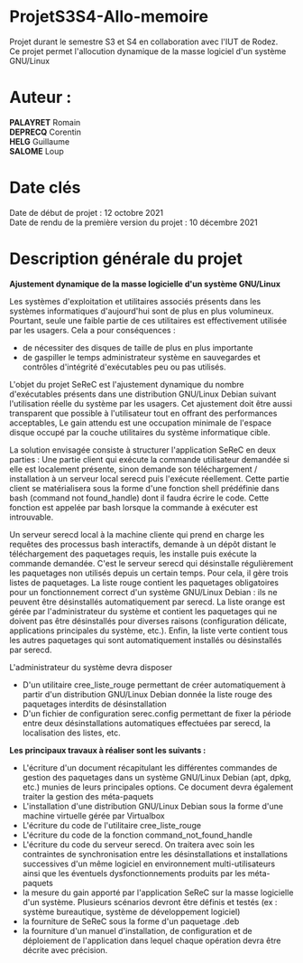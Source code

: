 # ProjetS3S4-Allo-memoire
Projet durant le semestre S3 et S4 en collaboration avec l'IUT de Rodez.  
Ce projet permet l'allocution dynamique de la masse logiciel d'un système GNU/Linux  
# Auteur :
**PALAYRET** Romain  
**DEPRECQ** Corentin  
**HELG** Guillaume  
**SALOME** Loup  

# Date clés
Date de début de projet                        : 12 octobre 2021  
Date de rendu de la première version du projet : 10 décembre 2021

# Description générale du projet 

**Ajustement dynamique de la masse logicielle d'un système GNU/Linux**

Les systèmes d'exploitation et utilitaires associés présents dans les systèmes informatiques d'aujourd'hui 
sont de plus en plus volumineux. Pourtant, seule une faible partie de ces utilitaires est effectivement utilisée 
par les usagers. Cela a pour conséquences : 

- de nécessiter des disques de taille de plus en plus importante 
- de gaspiller le temps administrateur système en sauvegardes et contrôles d'intégrité d'exécutables peu ou pas utilisés. 


L'objet du projet SeReC est l'ajustement dynamique du nombre d'exécutables présents dans une distribution GNU/Linux Debian 
suivant l'utilisation réelle du système par les usagers. Cet ajustement doit être aussi transparent que possible à l'utilisateur 
tout en offrant des performances acceptables, Le gain attendu est une occupation minimale de l'espace disque occupé par la couche 
utilitaires du système informatique cible. 


La solution envisagée consiste à structurer l'application SeReC en deux parties : 
Une partie client qui exécute la commande utilisateur demandée si elle est localement présente, sinon demande son téléchargement / installation 
à un serveur local serecd puis l'exécute réellement. Cette partie client se matérialisera sous la forme d'une fonction shell prédéfinie dans bash 
(command not found_handle) dont il faudra écrire le code. Cette fonction est appelée par bash lorsque la commande à exécuter est introuvable. 


Un serveur serecd local à la machine cliente qui prend en charge les requêtes des processus bash interactifs, demande à un dépôt distant le 
téléchargement des paquetages requis, les installe puis exécute la commande demandée. C'est le serveur serecd qui désinstalle régulièrement 
les paquetages non utilisés depuis un certain temps. Pour cela, il gère trois listes de paquetages. La liste rouge contient les paquetages 
obligatoires pour un fonctionnement correct d'un système GNU/Linux Debian : ils ne peuvent être désinstallés automatiquement par serecd. La 
liste orange est gérée par l'administrateur du système et contient les paquetages qui ne doivent pas être désinstallés pour diverses raisons 
(configuration délicate, applications principales du système, etc.). Enfin, la liste verte contient tous les autres paquetages qui sont automatiquement 
installés ou désinstallés par serecd. 


L'administrateur du système devra disposer 
- D'un utilitaire cree_liste_rouge permettant de créer automatiquement à partir d'un distribution GNU/Linux Debian donnée la liste rouge des paquetages 
interdits de désinstallation 
- D'un fichier de configuration serec.config permettant de fixer la période entre deux désinstallations automatiques effectuées par serecd, la localisation des listes, etc.


**Les principaux travaux à réaliser sont les suivants :**
- L'écriture d'un document récapitulant les différentes commandes de gestion des paquetages dans un système GNU/Linux Debian (apt, dpkg, etc.) munies de leurs principales options. Ce document devra également traiter la gestion des méta-paquets 
- L'installation d'une distribution GNU/Linux Debian sous la forme d'une machine virtuelle gérée par Virtualbox 
- L'écriture du code de l'utilitaire cree_liste_rouge 
- L'écriture du code de la fonction command_not_found_handle 
- L'écriture du code du serveur serecd. On traitera avec soin les contraintes de synchronisation entre les désinstallations et installations successives d'un même logiciel en environnement multi-utilisateurs ainsi que les éventuels dysfonctionnements produits par les méta-paquets 
- la mesure du gain apporté par l'application SeReC sur la masse logicielle d'un système. Plusieurs scénarios devront être définis et testés (ex : système bureautique, système de développement logiciel) 
- la fourniture de SeReC sous la forme d'un paquetage .deb 
- la fourniture d'un manuel d'installation, de configuration et de déploiement de l'application dans lequel chaque opération devra être décrite avec précision. 
